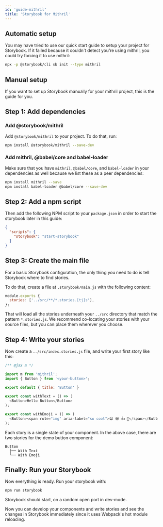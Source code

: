 ```yaml
---
id: 'guide-mithril'
title: 'Storybook for Mithril'
---
```


## Automatic setup

You may have tried to use our quick start guide to setup your project for Storybook.
If it failed because it couldn't detect you're using mithril, you could try forcing it to use mithril:

```sh
npx -p @storybook/cli sb init --type mithril
```

## Manual setup

If you want to set up Storybook manually for your mithril project, this is the guide for you.

## Step 1: Add dependencies

### Add @storybook/mithril

Add `@storybook/mithril` to your project. To do that, run:

```sh
npm install @storybook/mithril --save-dev
```

### Add mithril, @babel/core and babel-loader

Make sure that you have `mithril`, `@babel/core`, and `babel-loader` in your dependencies as well because we list these as a peer dependencies:

```sh
npm install mithril --save
npm install babel-loader @babel/core --save-dev 
```

## Step 2: Add a npm script

Then add the following NPM script to your `package.json` in order to start the storybook later in this guide:

```json
{
  "scripts": {
    "storybook": "start-storybook"
  }
}
```

## Step 3: Create the main file

For a basic Storybook configuration, the only thing you need to do is tell Storybook where to find stories.

To do that, create a file at `.storybook/main.js` with the following content:

```js
module.exports {
  stories: ['../src/**/*.stories.[tj]s'],
};
```

That will load all the stories underneath your `../src` directory that match the pattern `*.stories.js`. We recommend co-locating your stories with your source files, but you can place them wherever you choose.

## Step 4: Write your stories

Now create a `../src/index.stories.js` file, and write your first story like this:

```js
/** @jsx m */

import m from 'mithril';
import { Button } from '<your-button>';

export default { title: 'Button' }
  
export const withText = () => (
  <Button>Hello Button</Button>
);

export const withEmoji = () => (
  <Button><span role="img" aria-label="so cool">😀 😎 👍 💯</span></Button>
);
```

Each story is a single state of your component. In the above case, there are two stories for the demo button component:

```plaintext
Button
  ├── With Text
  └── With Emoji
```

## Finally: Run your Storybook

Now everything is ready. Run your storybook with:

```sh
npm run storybook
```

Storybook should start, on a random open port in dev-mode.

Now you can develop your components and write stories and see the changes in Storybook immediately since it uses Webpack's hot module reloading.
